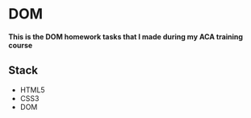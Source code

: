 # DOM

#### This is the DOM homework tasks  that I made  during my ACA training course

 ## Stack
  * HTML5 
  * CSS3
  * DOM
